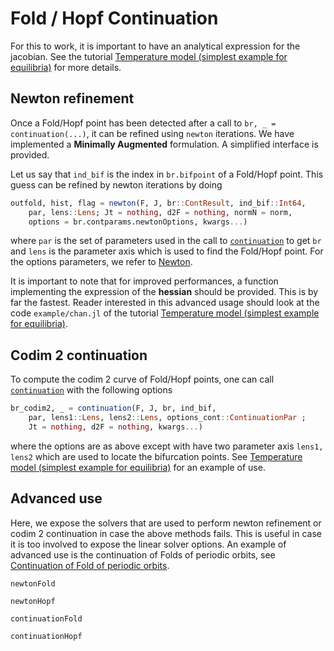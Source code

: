 # Fold / Hopf Continuation

For this to work, it is important to have an analytical expression for the jacobian. See the tutorial [Temperature model (simplest example for equilibria)](@ref) for more details.

## Newton refinement

Once a Fold/Hopf point has been detected after a call to `br, _ = continuation(...)`, it can be refined using `newton` iterations. We have implemented a **Minimally Augmented** formulation. A simplified interface is provided.

Let us say that `ind_bif` is the index in `br.bifpoint` of a Fold/Hopf point. This guess can be refined by newton iterations by doing 

```julia
outfold, hist, flag = newton(F, J, br::ContResult, ind_bif::Int64, 
	par, lens::Lens; Jt = nothing, d2F = nothing, normN = norm, 
	options = br.contparams.newtonOptions, kwargs...)
```

where `par` is the set of parameters used in the call to [`continuation`](@ref) to get `br` and `lens` is the parameter axis which is used to find the Fold/Hopf point. For the options parameters, we refer to [Newton](@ref).

It is important to note that for improved performances, a function implementing the expression of the **hessian** should be provided. This is by far the fastest. Reader interested in this advanced usage should look at the code `example/chan.jl` of the tutorial [Temperature model (simplest example for equilibria)](@ref). 

## Codim 2 continuation

To compute the codim 2 curve of Fold/Hopf points, one can call [`continuation`](@ref) with the following options

```julia
br_codim2, _ = continuation(F, J, br, ind_bif, 
	par, lens1::Lens, lens2::Lens, options_cont::ContinuationPar ;
	Jt = nothing, d2F = nothing, kwargs...)
```

where the options are as above except with have two parameter axis `lens1, lens2` which are used to locate the bifurcation points. See [Temperature model (simplest example for equilibria)](@ref) for an example of use. 

## Advanced use

Here, we expose the solvers that are used to perform newton refinement or codim 2 continuation in case the above methods fails. This is useful in case it is too involved to expose the linear solver options. An example of advanced use is the continuation of Folds of periodic orbits, see [Continuation of Fold of periodic orbits](@ref).

```@docs
newtonFold
```

```@docs
newtonHopf
```


```@docs
continuationFold
```

```@docs
continuationHopf
```
